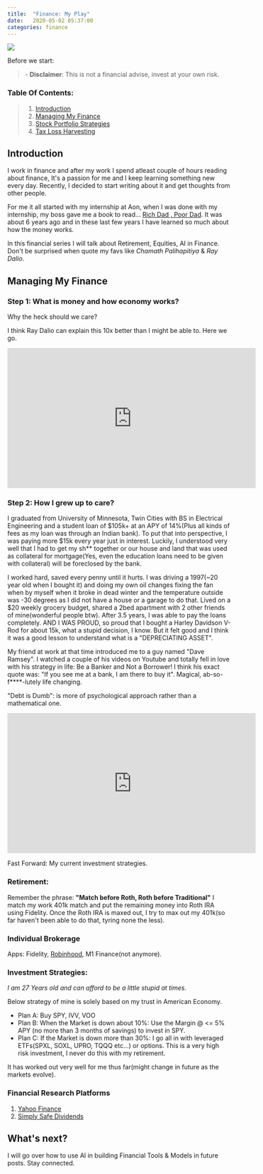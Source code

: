 ```yaml
---
title:  "Finance: My Play"
date:   2020-05-02 05:37:00
categories: finance
---
```


<!-- TradingView Widget BEGIN -->
<div class="tradingview-widget-container" align="center">
  <div class="tradingview-widget-container__widget"></div>
  <script type="text/javascript" src="https://s3.tradingview.com/external-embedding/embed-widget-ticker-tape.js" async>
  {
  "symbols": [
    {
      "proName": "FOREXCOM:SPXUSD",
      "title": "S&P 500"
    },
    {
      "proName": "FOREXCOM:NSXUSD",
      "title": "Nasdaq 100"
    },
    {
      "proName": "FX_IDC:EURUSD",
      "title": "EUR/USD"
    },
    {
      "proName": "BITSTAMP:BTCUSD",
      "title": "BTC/USD"
    },
    {
      "proName": "BITSTAMP:ETHUSD",
      "title": "ETH/USD"
    }
  ],
  "colorTheme": "light",
  "isTransparent": false,
  "displayMode": "adaptive",
  "locale": "en"
}
  </script>

</div>
<!-- TradingView Widget END -->
<img src="https://source.unsplash.com/5gGcn2PRrtc/1600x900"/>

Before we start:
> \- **Disclaimer**: This is not a financial advise, invest at your own risk.

### Table Of Contents:
> 1. [Introduction](#introduction)
> 1. [Managing My Finance](#managing-my-finance)
> 1. [Stock Portfolio Strategies](#stock-portfolio-strategies)
> 1. [Tax Loss Harvesting](#tax-loss-harvesting)


## Introduction
I work in finance and after my work I spend atleast couple of hours reading about finance, It's a passion for me and I keep learning
 something new every day. Recently, I decided to start writing about it and get thoughts from other people. 
 
 For me it all started with my internship at Aon, when I was done with my internship, my boss gave me a book to read... [Rich Dad
 , Poor Dad](https://www.amazon.com/gp/product/B0019OVZCS/ref=as_li_tl?ie=UTF8&camp=1789&creative=9325&creativeASIN=B0019OVZCS&linkCode=as2&tag=dpsai-20&linkId=2152a181b1b9bed649734185c5bc8d9f). It was about 6 years ago and in these last few years I have learned so much about how the money works.
 
 In this financial series I will talk about Retirement, Equities, AI in Finance. Don't be surprised when quote my favs like *Chamath
  Palihapitiya* & *Ray Dalio*.
 
 
## Managing My Finance

### **Step 1: What is money and how economy works?**
Why the heck should we care?

I think Ray Dalio can explain this 10x better than I might be able to. Here we go.
<p align="center">
<iframe width="560" height="315" src="https://www.youtube.com/embed/PHe0bXAIuk0" frameborder="0" allow="accelerometer; autoplay; encrypted-media; gyroscope; picture-in-picture" allowfullscreen></iframe>
</p>

### **Step 2: How I grew up to care?**
I graduated from University of Minnesota, Twin Cities with BS in Electrical Engineering and a student loan of $105k+ at an APY of 14%(Plus
 all kinds of fees as my loan was through an Indian bank). To put that into perspective, I was paying more $15k every year just in
  interest. Luckily, I understood very well that I had to get my sh** together or our house and land that was used as
    collateral for mortgage(Yes, even the education loans need to be given with collateral) will be foreclosed by the bank.
    
I worked hard, saved every penny until it hurts. I was driving a 1997(~20 year old when I bought it) and doing my own oil changes fixing
 the fan when by myself when it broke in dead winter and the temperature outside was -30 degrees as I did not have a house or a garage to
  do that. Lived on a $20 weekly grocery budget, shared a 2bed apartment with 2 other friends of mine(wonderful people btw). After 3.5
   years, I was able to pay the loans completely. AND I WAS PROUD, so proud that I bought a Harley Davidson V-Rod for about 15k, what a
    stupid decision, I know. But it felt good and I think it was a good lesson to understand what is a "DEPRECIATING ASSET".
    
My friend at work at that time introduced me to a guy named "Dave Ramsey". I watched a couple of his videos on Youtube and totally fell
 in love with his strategy in life: Be a Banker and Not a Borrower! I think his exact quote was: "If you see me at a bank, I am there to
  buy it". Magical, ab-so-f****-lutely life changing.

"Debt is Dumb": is more of psychological approach rather than a mathematical one.
 <p align="center">
 <iframe width="560" height="315" src="https://www.youtube.com/embed/H2Zd0-0XLBU" frameborder="0" allow="accelerometer; autoplay; encrypted-media; gyroscope; picture-in-picture" allowfullscreen></iframe>
 </p>
 
Fast Forward: My current investment strategies.

### **Retirement:**

Remember the phrase: **"Match before Roth, Roth before Traditional"**
I match my work 401k match and put the remaining money into Roth IRA using Fidelity. Once the Roth IRA is maxed out, I try to max out
 my 401k(so far haven't been able to do that, tyring none the less).

### **Individual Brokerage**
Apps: Fidelity, [Robinhood](http://join.robinhood.com/dhruvs16), M1 Finance(not anymore).

### **Investment Strategies:** 

*I am 27 Years old and can afford to be a little stupid at times.*

Below strategy of mine is solely based on my trust in American Economy.

 * Plan A: Buy SPY, IVV, VOO
 * Plan B: When the Market is down about 10%: Use the Margin @ <= 5% APY (no more than 3 months of savings) to invest in SPY.
 * Plan C: If the Market is down more than 30%: I go all in with leveraged ETFs(SPXL, SOXL, UPRO, TQQQ etc...) or options. This is a very
 high
 risk
 investment, I never do this with my retirement.
 
It has worked out very well for me thus far(might change in future as the markets evolve).

### Financial Research Platforms
1. [Yahoo Finance](https://finance.yahoo.com/quote/SPY?p=SPY&.tsrc=fin-srch)
2. [Simply Safe Dividends](https://www.simplysafedividends.com/features)

## What's next?
I will go over how to use AI in building Financial Tools & Models in future posts. Stay connected.

<!-- TradingView Widget BEGIN -->
<div class="tradingview-widget-container" align="center">
  <div class="tradingview-widget-container__widget"></div>
  <script type="text/javascript" src="https://s3.tradingview.com/external-embedding/embed-widget-ticker-tape.js" async>
  {
  "symbols": [
    {
      "proName": "FOREXCOM:SPXUSD",
      "title": "S&P 500"
    },
    {
      "proName": "FOREXCOM:NSXUSD",
      "title": "Nasdaq 100"
    },
    {
      "proName": "FX_IDC:EURUSD",
      "title": "EUR/USD"
    },
    {
      "proName": "BITSTAMP:BTCUSD",
      "title": "BTC/USD"
    },
    {
      "proName": "BITSTAMP:ETHUSD",
      "title": "ETH/USD"
    }
  ],
  "colorTheme": "light",
  "isTransparent": false,
  "displayMode": "adaptive",
  "locale": "en"
}
  </script>

</div>
<!-- TradingView Widget END -->


    

